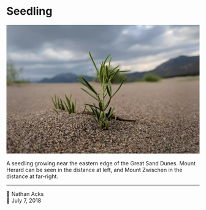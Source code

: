 # Seedling

![A small plant emerges from the sand](assets/858f3954f9ee53e3b4dd42714dc5e2a8.webp)

A seedling growing near the eastern edge of the Great Sand Dunes. Mount Herard can be seen in the distance at left, and Mount Zwischen in the distance at far-right.

- - - -

👤 Nathan Acks  
📅 July 7, 2018
